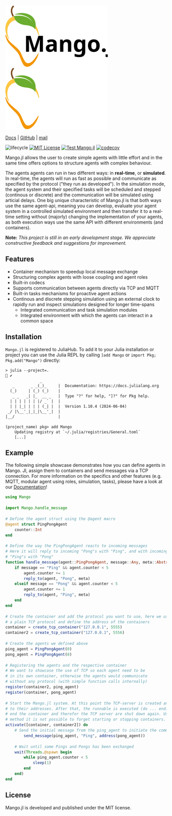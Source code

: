 
<p align="center">

![logo](docs/src/Logo_mango_ohne_sub.svg#gh-light-mode-only)
![logo](docs/src/Logo_mango_ohne_sub_white.svg#gh-dark-mode-only)

</p>

[Docs](https://offis-dai.github.io/Mango.jl/stable)
| [GitHub](https://github.com/OFFIS-DAI/Mango.jl) | [mail](mailto:mango@offis.de)

<!-- Tidyverse lifecycle badges, see https://www.tidyverse.org/lifecycle/ Uncomment or delete as needed. -->
![lifecycle](https://img.shields.io/badge/lifecycle-maturing-blue.svg)
[![MIT License](https://img.shields.io/badge/license-MIT-green.svg)](https://github.com/OFFIS-DAI/Mango.jl/blob/development/LICENSE)
[![Test Mango.jl](https://github.com/OFFIS-DAI/Mango.jl/actions/workflows/test-mango.yml/badge.svg)](https://github.com/OFFIS-DAI/Mango.jl/actions/workflows/test-mango.yml)
[![codecov](https://codecov.io/gh/OFFIS-DAI/Mango.jl/graph/badge.svg?token=JRZB5T2T2M)](https://codecov.io/gh/OFFIS-DAI/Mango.jl)

<!--
![lifecycle](https://img.shields.io/badge/lifecycle-experimental-orange.svg)
![lifecycle](https://img.shields.io/badge/lifecycle-stable-green.svg)
![lifecycle](https://img.shields.io/badge/lifecycle-retired-orange.svg)
![lifecycle](https://img.shields.io/badge/lifecycle-archived-red.svg)
![lifecycle](https://img.shields.io/badge/lifecycle-dormant-blue.svg) 
-->  



Mango.jl allows the user to create simple agents with little effort and in the same time offers options to structure agents with complex behaviour.

The agents agents can run in two different ways: in **real-time**, or **simulated**. In real-time, the agents will run as fast as possible and communicate as specified by the protocol ("they run as developed"). In the simulation mode, the agent system and their specified tasks will be scheduled and stepped (continous or discrete) and the communication will be simulated using articial delays. One big unique characteristic of Mango.jl is that both ways use the same agent-api, meaning you can develop, evaluate your agent system in a controlled simulated environment and then transfer it to a real-time setting without (majorly) changing the implementation of your agents, as both execution ways use the same API with different environments (and containers).

**Note:** _This project is still in an early development stage. 
We appreciate constructive feedback and suggestions for improvement._

## Features

* Container mechanism to speedup local message exchange
* Structuring complex agents with loose coupling and agent roles
* Built-in codecs
* Supports communication between agents directly via TCP and MQTT
* Built-in tasks mechanisms for proactive agent actions
* Continous and discrete stepping simulation using an external clock to rapidly run and inspect simulations designed for longer time-spans
  * Integrated communication and task simulation modules
  * Integrated environment with which the agents can interact in a common space

## Installation
`Mango.jl` is registered to JuliaHub.
To add it to your Julia installation or project you can use the Julia REPL by calling `]add Mango` or `import Pkg; Pkg.add("Mango")` directly:

```
> julia --project=.                                                         ✔ 
               _
   _       _ _(_)_     |  Documentation: https://docs.julialang.org
  (_)     | (_) (_)    |
   _ _   _| |_  __ _   |  Type "?" for help, "]?" for Pkg help.
  | | | | | | |/ _` |  |
  | | |_| | | | (_| |  |  Version 1.10.4 (2024-06-04)
 _/ |\__'_|_|_|\__'_|  |  
|__/                   |

(project_name) pkg> add Mango
    Updating registry at `~/.julia/registries/General.toml`
    [...]
```

## Example

The following simple showcase demonstrates how you can define agents in Mango. Jl, assign them to containers and send messages via a TCP connection. For more information on the specifics and other features (e.g. MQTT, modular agent using roles, simulation, tasks), please have a look at our [Documentation](https://offis-dai.github.io/Mango.jl/stable)!

```julia
using Mango

import Mango.handle_message

# Define the agent struct using the @agent macro
@agent struct PingPongAgent
    counter::Int
end

# Define the way the PingPongAgent reacts to incoming messages
# Here it will reply to incoming "Pong"s with "Ping", and with incoming
# "Ping"s with "Pong"
function handle_message(agent::PingPongAgent, message::Any, meta::AbstractDict)
    if message == "Ping" && agent.counter < 5
        agent.counter += 1
        reply_to(agent, "Pong", meta)
    elseif message == "Pong" && agent.counter < 5
        agent.counter += 1
        reply_to(agent, "Ping", meta)
    end
end

# Create the container and add the protocol you want to use, here we use
# a plain TCP protocol and define the address of the containers
container = create_tcp_container("127.0.0.1", 5555)
container2 = create_tcp_container("127.0.0.1", 5556)

# Create the agents we defined above
ping_agent = PingPongAgent(0)
pong_agent = PingPongAgent(0)

# Registering the agents and the respective container
# We want to showcase the use of TCP so each agent need to be
# in its own container, otherwise the agents would communicate
# without any protocol (with simple function calls internally)
register(container2, ping_agent)
register(container, pong_agent)

# Start the Mango.jl system. At this point the TCP-server is created and bound
# to their addresses. After that, the runnable is executed (do ... end). at the 
# end the container and therefor the TCP server are shut down again. Using this 
# method it is not possible to forget starting or stopping containers.
activate([container, container2]) do 
    # Send the initial message from the ping_agent to initiate the communication
        send_message(ping_agent, "Ping", address(pong_agent))

    # Wait until some Pings and Pongs has been exchanged
    wait(Threads.@spawn begin
        while ping_agent.counter < 5
            sleep(1)
        end
    end)
end
```

## License
Mango.jl is developed and published under the MIT license.
<!-- travis-ci.com badge, uncomment or delete as needed, depending on whether you are using that service. -->
<!-- [![Build Status](https://travis-ci.com/mango/mango.jl.svg?branch=master)](https://travis-ci.com/mango/mango.jl) -->
<!-- Coverage badge on codecov.io, which is used by default. -->
<!-- Documentation -- uncomment or delete as needed -->
<!--
[![Documentation](https://img.shields.io/badge/docs-stable-blue.svg)](https://mango.github.io/mango.jl/stable)
[![Documentation](https://img.shields.io/badge/docs-master-blue.svg)](https://mango.github.io/mango.jl/dev)
-->
<!-- Aqua badge, see test/runtests.jl -->
<!-- [![Aqua QA](https://raw.githubusercontent.com/JuliaTesting/Aqua.jl/master/badge.svg)](https://github.com/JuliaTesting/Aqua.jl) -->

